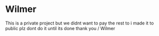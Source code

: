 # Wilmer
This is a private project but we didnt want to pay the rest to i made it to public plz dont do it until its done thank you / Wilmer
